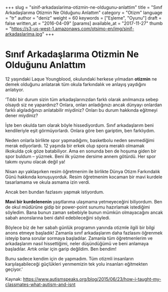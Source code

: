 +++
slug = "sinif-arkadaslarima-otizmin-ne-oldugunu-anlattim"
title = "Sınıf Arkadaşlarıma Otizmin Ne Olduğunu Anlattım"
category = "Otizm"
language = "tr"
author = "deniz"
weight = 60
keywords = ["Eşleme", "Oyunu"]
draft = false
written_at = "2016-04-09"
[params]
available_at = "2017-11-27"
thumb = "https://s3-us-west-1.amazonaws.com/otsimo-en/img/sinif-arkadaslarima.jpg"
+++

# Sınıf Arkadaşlarıma Otizmin Ne Olduğunu Anlattım

12 yaşındaki Laque Youngblood, okulundaki herkese yılmadan **otizmin** ne demek olduğunu anlatarak tüm okula farkındalık ve anlayış yaydığını anlatıyor.

‘Tıbbi bir durum sizin tüm arkadaşlarınızdan farklı olarak anılmanıza sebep olsaydı siz ne yapardınız? Onlara, onları anladığınızı ancak dünyayı onlardan farklı algıladığınızı anlatabilir miydiniz? Onları bu durum hakkında eğitmeyi dener miydiniz?

İşte ben okulda tam olarak böyle hissediyordum. Sınıf arkadaşlarım beni kendileriyle eşit görmüyorlardı. Onlara göre ben gariptim, ben farklıydım.

Neden onlarla birlikte spor yapmadığımı, basketbolu neden sevmediğimi merak ediyorlardı. 12 yaşında bir erkek olup spora meraklı olmamak ilkokulda çok göze batabiliyor. Ama en sonunda ben de hoşuma giden bir spor buldum – yüzmek. Beni ilk yüzme dersime annem götürdü. Her spor takımı oyunu olacak değil ya!

Nisan ayı yaklaşırken resim öğretmenim ile birlikte Dünya Otizm Farkındalık Günü hakkında konuşuyorduk. Resim öğretmenim kocaman bir mavi kurdele tasarlamama ve okula asmama izin verdi.

Ancak ben bundan fazlasını yapmak istiyordum.

**Mavi bir kurdelenenin** yaşıtlarıma ulaşmama yetmeyeceğini biliyordum. Ben de okul müdürüne gidip bir power-point sunumu hazırlamak istediğimi söyledim. Bana bunun zaman sebebiyle bunun mümkün olmayacağını ancak sabah anonslarına beni dahil edebileceğini söyledi.


Böylece biz de her sabah günlük programın yanında otizmle ilgili bir bilgi anons etmeye başladık! Zamanla sınıf arkadaşlarım daha fazlasını öğrenmek isteyip bana sorular sormaya başladılar. Zamanla tüm öğretmenlerim ve arkadaşlarım nasıl hissettiğimi, neler düşündüğümü ve beni anlamaya başladılar. Artık onlar için garip değildim. Ben bendim!

Bunu sadece kendim için de yapmadım. Tüm otizmli insanların karşılaşabileceği güçlükleri yenmemizin tek yolu insanları eğitmekten geçiyor.’

Kaynak: https://www.autismspeaks.org/blog/2015/06/23/how-i-taught-my-classmates-what-autism-and-isnt
